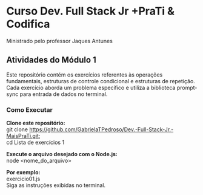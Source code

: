 # Curso Dev. Full Stack Jr +PraTi & Codifica
Ministrado pelo professor Jaques Antunes


## Atividades do Módulo 1 
Este repositório contém os exercícios referentes às operações fundamentais, estruturas de controle condicional e estruturas de repetição. \
Cada exercício aborda um problema específico e utiliza a biblioteca prompt-sync para entrada de dados no terminal.

### Como Executar
**Clone este repositório:** \
git clone https://github.com/GabrielaTPedroso/Dev.-Full-Stack-Jr.-MaisPraTi.git; \
cd Lista de exercícios 1 

**Execute o arquivo desejado com o Node.js:** \
node <nome_do_arquivo> 

**Por exemplo:** \
exercicio01.js \
Siga as instruções exibidas no terminal.
